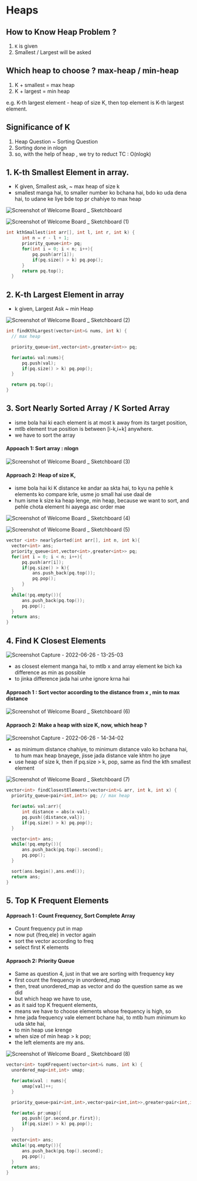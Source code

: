 # Heaps

## How to Know Heap Problem ?

1. `K` is given
2. Smallest / Largest will be asked

## Which heap to choose ? max-heap / min-heap

1. K + smallest = max heap
2. K + largest = min heap

e.g. K-th largest element - heap of size K, then top element is K-th largest element.

## Significance of K

1. Heap Question ~ Sorting Question
2. Sorting done in nlogn
3. so, with the help of heap , we try to reduct TC : O(nlogk)

## 1. K-th Smallest Element in array.

- K given, Smallest ask, ~ max heap of size k
- smallest manga hai, to smaller number ko bchana hai, bdo ko uda dena hai, to udane ke liye bde top pr chahiye to max heap

![Screenshot of Welcome Board _ Sketchboard](https://user-images.githubusercontent.com/35686407/175803511-584b5ac3-6515-4c5a-8a0c-56cadec9f36a.jpg)

![Screenshot of Welcome Board _ Sketchboard (1)](https://user-images.githubusercontent.com/35686407/175803594-b88a10ae-cbcd-4d32-ae3a-2dff0aeda0e7.jpg)

```cpp
int kthSmallest(int arr[], int l, int r, int k) {
      int n = r - l + 1;
      priority_queue<int> pq;
      for(int i = 0; i < n; i++){
          pq.push(arr[i]);
          if(pq.size() > k) pq.pop();
      }
      return pq.top();
  }
```
## 2. K-th Largest Element in array

- k given, Largest Ask ~ min Heap

![Screenshot of Welcome Board _ Sketchboard (2)](https://user-images.githubusercontent.com/35686407/175804056-d623597f-cb75-40cf-8c61-af7017bdccad.jpg)

```cpp
int findKthLargest(vector<int>& nums, int k) {
  // max heap

  priority_queue<int,vector<int>,greater<int>> pq;

  for(auto& val:nums){
      pq.push(val);
      if(pq.size() > k) pq.pop();
  }

  return pq.top();
}
```
## 3. Sort Nearly Sorted Array / K Sorted Array

- isme bola hai ki each element is at most k away from its target position, 
- mtlb element true position is between [i-k,i+k] anywhere.
- we have to sort the array

#### Appoach 1: Sort array : nlogn

![Screenshot of Welcome Board _ Sketchboard (3)](https://user-images.githubusercontent.com/35686407/175804322-8f4b74f9-fc0c-4d62-ae7f-1dc5c7736116.jpg)

#### Approach 2: Heap of size K,

- isme bola hai ki K distance ke andar aa skta hai, to kyu na pehle k elements ko compare krle, usme jo small hai use daal de
- hum isme k size ka heap lenge, min heap, because we want to sort, and pehle chota element hi aayega asc order mae

![Screenshot of Welcome Board _ Sketchboard (4)](https://user-images.githubusercontent.com/35686407/175804387-1c99d258-e195-470f-9bbe-f26bda60fec3.jpg)

![Screenshot of Welcome Board _ Sketchboard (5)](https://user-images.githubusercontent.com/35686407/175804513-05c6c62a-3c35-46bd-9974-619ff7e8388c.jpg)


```cpp
vector <int> nearlySorted(int arr[], int n, int k){
  vector<int> ans;
  priority_queue<int,vector<int>,greater<int>> pq;
  for(int i = 0; i < n; i++){
      pq.push(arr[i]);
      if(pq.size() > k){
          ans.push_back(pq.top());
          pq.pop();
      }
  }
  while(!pq.empty()){
      ans.push_back(pq.top());
      pq.pop();
  }
  return ans;
}
```
## 4. Find K Closest Elements

![Screenshot Capture - 2022-06-26 - 13-25-03](https://user-images.githubusercontent.com/35686407/175805073-f52122f7-ded0-444c-903c-e70a0ef353af.png)

- as closest element manga hai, to mtlb x and array element ke bich ka difference as min as possible
- to jinka difference jada hai unhe ignore krna hai

#### Approach 1 : Sort vector according to the distance from x , min to max distance 

![Screenshot of Welcome Board _ Sketchboard (6)](https://user-images.githubusercontent.com/35686407/175805191-ecc373da-8094-427a-8ccf-8d20f36c8e6a.jpg)

#### Appraoch 2: Make a heap with size K, now, which heap ?

![Screenshot Capture - 2022-06-26 - 14-34-02](https://user-images.githubusercontent.com/35686407/175807204-63d64e61-29c9-4057-b535-13e4ef7051d6.png)

- as minimum distance chahiye, to minimum distance valo ko bchana hai, to hum max heap bnayege, jisse jada distance vale khtm ho jaye
- use heap of size k, then if pq.size > k, pop, same as find the kth smallest element

![Screenshot of Welcome Board _ Sketchboard (7)](https://user-images.githubusercontent.com/35686407/175807325-e0b900c3-dfd2-444c-a01c-f8a58477e5fe.jpg)

```cpp
vector<int> findClosestElements(vector<int>& arr, int k, int x) {
  priority_queue<pair<int,int>> pq; // max heap

  for(auto& val:arr){
      int distance = abs(x-val);
      pq.push({distance,val});
      if(pq.size() > k) pq.pop();
  }

  vector<int> ans;
  while(!pq.empty()){
      ans.push_back(pq.top().second);
      pq.pop();
  }

  sort(ans.begin(),ans.end());
  return ans;
}
```

## 5. Top K Frequent Elements

#### Approach 1 : Count Frequency, Sort Complete Array

- Count frequency put in map
- now put {freq,ele} in vector again
- sort the vector according to freq
- select first K elements

#### Appraoch 2: Priority Queue

- Same as question 4, just in that we are sorting with frequency key
- first count the frequency in unordered_map
- then, treat unordered_map as vector and do the question same as we did
- but which heap we have to use,
- as it said top K frequent elements,
- means we have to choose elements whose frequency is high, so
- hme jada frequency vale element bchane hai, to mtlb hum minimum ko uda skte hai,
- to min heap use krenge
- when size of min heap > k pop;
- the left elements are my ans.

![Screenshot of Welcome Board _ Sketchboard (8)](https://user-images.githubusercontent.com/35686407/175807883-7b8202ad-30e0-4de8-aeb3-5acb8ee86c5e.jpg)

```cpp
vector<int> topKFrequent(vector<int>& nums, int k) {
  unordered_map<int,int> umap;

  for(auto&val : nums){
      umap[val]++;
  }

  priority_queue<pair<int,int>,vector<pair<int,int>>,greater<pair<int,int>>> pq;

  for(auto& pr:umap){
      pq.push({pr.second,pr.first});
      if(pq.size() > k) pq.pop();
  }

  vector<int> ans;
  while(!pq.empty()){
      ans.push_back(pq.top().second);
      pq.pop();
  }
  return ans;
}
```
